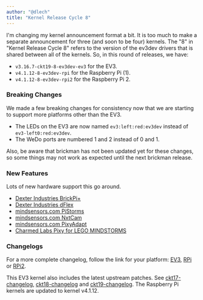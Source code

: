 ```yaml
---
author: "@dlech"
title: "Kernel Release Cycle 8"
---
```


I'm changing my kernel announcement format a bit. It is too much to make a separate
announcement for three (and soon to be four) kernels. The "8" in "Kernel Release Cycle 8"
refers to the version of the ev3dev drivers that is shared between all of the kernels.
So, in this round of releases, we have:

* `v3.16.7-ckt19-8-ev3dev-ev3` for the EV3.
* `v4.1.12-8-ev3dev-rpi` for the Raspberry Pi (1).
* `v4.1.12-8-ev3dev-rpi2` for the Raspberry Pi 2.

### Breaking Changes

We made a few breaking changes for consistency now that we are starting to support
more platforms other than the EV3.

* The LEDs on the EV3 are now named `ev3:left:red:ev3dev` instead of `ev3-left0:red:ev3dev`.
* The WeDo ports are numbered 1 and 2 instead of 0 and 1.

Also, be aware that brickman has not been updated yet for these changes, so some
things may not work as expected until the next brickman release.

### New Features

Lots of new hardware support this go around.

* [Dexter Industries BrickPi+](http://www.dexterindustries.com/shop/brickpi-advanced-for-raspberry-pi/)
* [Dexter Industries dFlex](http://www.dexterindustries.com/shop/dflex-lego-mindstorms-nxt-flexible-sensor-for-mindstorms/)
* [mindsensors.com PiStorms](http://www.mindsensors.com/stem-education/13-pistorms-base-kit)
* [mindsensors.com NxtCam](http://www.mindsensors.com/ev3-and-nxt/14-vision-subsystem-v4-for-nxt-or-ev3-nxtcam-v4)
* [mindsensors.com PixyAdapt](http://www.mindsensors.com/ev3-and-nxt/36-pixy-adapter-with-pixy-camera-for-mindstorms-ev3)
* [Charmed Labs Pixy for LEGO MINDSTORMS](http://charmedlabs.com/default/pixy-cmucam5-for-lego/)

### Changelogs

For a more complete changelog, follow the link for your platform:
[EV3][ev3-changelog], [RPi][rpi-changelog] or [RPi2][rpi2-changelog].

This EV3 kernel also includes the latest upstream patches. See [ckt17-changelog],
[ckt18-changelog] and [ckt19-changelog]. The Raspberry Pi kernels are updated
to kernel v4.1.12.

[ckt17-changelog]: https://lists.ubuntu.com/archives/kernel-team/2015-September/062693.html
[ckt18-changelog]: https://lists.ubuntu.com/archives/kernel-team/2015-October/063582.html
[ckt19-changelog]: https://lists.ubuntu.com/archives/kernel-team/2015-October/064868.html
[ev3-changelog]: https://github.com/ev3dev/ev3dev-kpkg/blob/ev3dev-jessie/ev3dev-ev3/changelog
[rpi-changelog]: https://github.com/ev3dev/ev3dev-kpkg/blob/ev3dev-jessie/ev3dev-rpi/changelog
[rpi2-changelog]: https://github.com/ev3dev/ev3dev-kpkg/blob/ev3dev-jessie/ev3dev-rpi2/changelog

